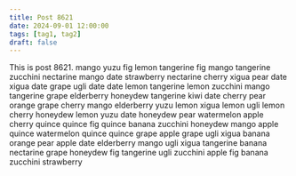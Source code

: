 ```yaml
---
title: Post 8621
date: 2024-09-01 12:00:00
tags: [tag1, tag2]
draft: false
---
```

This is post 8621.
mango
yuzu
fig
lemon
tangerine
fig
mango
tangerine
zucchini
nectarine
mango
date
strawberry
nectarine
cherry
xigua
pear
date
xigua
date
grape
ugli
date
date
lemon
tangerine
lemon
zucchini
mango
tangerine
grape
elderberry
honeydew
tangerine
kiwi
date
cherry
pear
orange
grape
cherry
mango
elderberry
yuzu
lemon
xigua
lemon
ugli
lemon
cherry
honeydew
lemon
yuzu
date
honeydew
pear
watermelon
apple
cherry
quince
quince
fig
quince
banana
zucchini
honeydew
mango
apple
quince
watermelon
quince
quince
grape
apple
grape
ugli
xigua
banana
orange
pear
apple
date
elderberry
mango
ugli
xigua
tangerine
banana
nectarine
grape
honeydew
fig
tangerine
ugli
zucchini
apple
fig
banana
zucchini
strawberry
